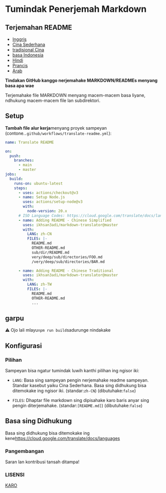 # Tumindak Penerjemah Markdown

## Terjemahan README

-   [Inggris](README.md)
-   [Cina Sederhana](README.zh-CN.md)
-   [tradisional Cina](README.zh-TW.md)
-   [basa Indonesia](README.id.md)
-   [Hindi](README.hi.md)
-   [Prancis](README.fr.md)
-   [Arab](README.ar.md)

**Tindakan GitHub kanggo nerjemahake MARKDOWN/READMEs menyang basa apa wae**

Terjemahake file MARKDOWN menyang macem-macem basa liyane, ndhukung macem-macem file lan subdirektori.

## Setup

**Tambah file alur kerja**menyang proyek sampeyan (contone.`.github/workflows/translate-readme.yml`):

```yaml
name: Translate README

on:
  push:
    branches:
      - main
      - master
jobs:
  build:
    runs-on: ubuntu-latest
    steps:
      - uses: actions/checkout@v3
      - name: Setup Node.js
        uses: actions/setup-node@v3
        with:
          node-version: 20.x
      # ISO Language Codes: https://cloud.google.com/translate/docs/languages
      - name: Adding README - Chinese Simplified
        uses: ikhsan3adi/markdown-translator@master
        with:
          LANG: zh-CN
          FILES: |-
            README.md
            OTHER-README.md
            sub/dir/README.md
            very/deep/sub/directories/FOO.md
            /very/deep/sub/directories/BAR.md

      - name: Adding README - Chinese Traditional
        uses: ikhsan3adi/markdown-translator@master
        with:
          LANG: zh-TW
          FILES: |-
            README.md
            OTHER-README.md
            ...
```

## garpu

:warning: Ojo lali mlayu`npm run build`sadurunge nindakake

## Konfigurasi

### Pilihan

Sampeyan bisa ngatur tumindak luwih kanthi pilihan ing ngisor iki:

-   `LANG`: Basa sing sampeyan pengin nerjemahake readme sampeyan. Standar kasebut yaiku Cina Sederhana. Basa sing didhukung bisa ditemokake ing ngisor iki.
    (standar:`zh-CN`) (dibutuhake:`false`)

-   `FILES`: Dhaptar file markdown sing dipisahake karo baris anyar sing pengin diterjemahake. (standar:`[README.md]`) (dibutuhake:`false`)

## Basa sing Didhukung

Basa sing didhukung bisa ditemokake ing kene<https://cloud.google.com/translate/docs/languages>

### Pangembangan

Saran lan kontribusi tansah ditampa!

### LISENSI

[KARO](./LICENSE)
